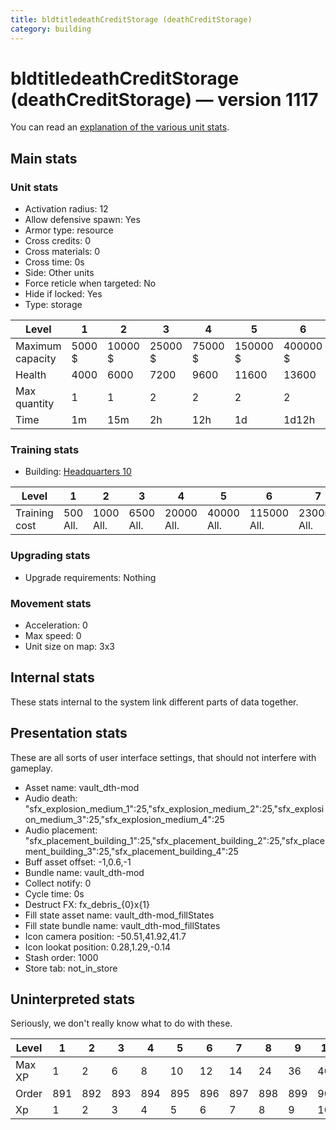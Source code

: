 ```yaml
---
title: bldtitledeathCreditStorage (deathCreditStorage)
category: building
---
```


# bldtitledeathCreditStorage (deathCreditStorage) — version 1117

You can read an [explanation  of the various unit stats](unitexplained.md).

## Main stats

### Unit stats

  * Activation radius: 12
  * Allow defensive spawn: Yes
  * Armor type: resource
  * Cross credits: 0
  * Cross materials: 0
  * Cross time: 0s
  * Side: Other units
  * Force reticle when targeted: No
  * Hide if locked: Yes
  * Type: storage

|Level           |1     |2      |3      |4      |5       |6       |7       |8       |9        |10       |
|----------------|------|-------|-------|-------|--------|--------|--------|--------|---------|---------|
|Maximum capacity|5000 $|10000 $|25000 $|75000 $|150000 $|400000 $|500000 $|700000 $|1000000 $|1500000 $|
|Health          |4000  |6000   |7200   |9600   |11600   |13600   |15600   |17600   |19600    |21600    |
|Max quantity    |1     |1      |2      |2      |2       |2       |2       |3       |4        |4        |
|Time            |1m    |15m    |2h     |12h    |1d      |1d12h   |2d      |3d      |6d       |1w3d     |


### Training stats

  * Building: [Headquarters 10](smugglerHQ.html)

|Level        |1       |2        |3        |4         |5         |6          |7          |8          |9           |10          |
|-------------|--------|---------|---------|----------|----------|-----------|-----------|-----------|------------|------------|
|Training cost|500 All.|1000 All.|6500 All.|20000 All.|40000 All.|115000 All.|230000 All.|500000 All.|1500000 All.|2500000 All.|


### Upgrading stats

  * Upgrade requirements: Nothing

### Movement stats

  * Acceleration: 0
  * Max speed: 0
  * Unit size on map: 3x3

## Internal stats

These stats internal to the system link different parts of data together.


## Presentation stats

These are all sorts of user interface settings, that should not interfere with gameplay.

  * Asset name: vault_dth-mod
  * Audio death: "sfx_explosion_medium_1":25,"sfx_explosion_medium_2":25,"sfx_explosion_medium_3":25,"sfx_explosion_medium_4":25
  * Audio placement: "sfx_placement_building_1":25,"sfx_placement_building_2":25,"sfx_placement_building_3":25,"sfx_placement_building_4":25
  * Buff asset offset: -1,0.6,-1
  * Bundle name: vault_dth-mod
  * Collect notify: 0
  * Cycle time: 0s
  * Destruct FX: fx_debris_{0}x{1}
  * Fill state asset name: vault_dth-mod_fillStates
  * Fill state bundle name: vault_dth-mod_fillStates
  * Icon camera position: -50.51,41.92,41.7
  * Icon lookat position: 0.28,1.29,-0.14
  * Stash order: 1000
  * Store tab: not_in_store

## Uninterpreted stats

Seriously, we don't really know what to do with these.

|Level |1  |2  |3  |4  |5  |6  |7  |8  |9  |10 |
|------|---|---|---|---|---|---|---|---|---|---|
|Max XP|1  |2  |6  |8  |10 |12 |14 |24 |36 |40 |
|Order |891|892|893|894|895|896|897|898|899|900|
|Xp    |1  |2  |3  |4  |5  |6  |7  |8  |9  |10 |


